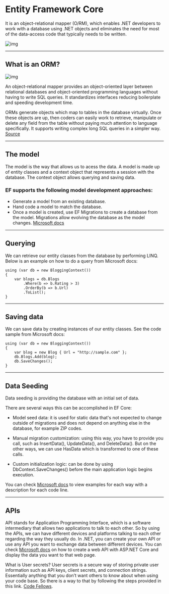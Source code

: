 # Entity Framework Core
It is an object-relational mapper (O/RM), which enables .NET developers to work with a database using .NET objects and eliminates the need for most of the data-access code that typically needs to be written.  

![img](https://www.entityframeworktutorial.net/Images/efcore/ef-core-dev-approaces.png)

---
## What is an ORM?

![img](https://cdn.educba.com/academy/wp-content/uploads/2020/01/what-is-orm.jpg.webp)

An object-relational mapper provides an object-oriented layer between relational databases and object-oriented programming languages without having to write SQL queries. It standardizes interfaces reducing boilerplate and speeding development time.

ORMs generate objects which map to tables in the database virtually. Once these objects are up, then coders can easily work to retrieve, manipulate or delete any field from the table without paying much attention to language specifically. It supports writing complex long SQL queries in a simpler way.
[Source](https://www.educba.com/what-is-orm/)

---
## The model 
The model is the way that allows us to acess the data. A model is made up of entity classes and a context object that represents a session with the database. The context object allows querying and saving data.

### EF supports the following model development approaches:

+ Generate a model from an existing database.
+ Hand code a model to match the database.
+ Once a model is created, use EF Migrations to create a database from the model. Migrations allow evolving the database as the model changes. [Microsoft docs](https://docs.microsoft.com/en-us/)
---

## Querying 
We can retrieve our entity classes from the database by performing LINQ. Below is an example on how to do a query from Microsoft docs:
```
using (var db = new BloggingContext())
{
    var blogs = db.Blogs
        .Where(b => b.Rating > 3)
        .OrderBy(b => b.Url)
        .ToList();
}
```
---

## Saving data 
We can save data by creating instances of our entity classes. See the code sample from Microsoft docs:
```
using (var db = new BloggingContext())
{
    var blog = new Blog { Url = "http://sample.com" };
    db.Blogs.Add(blog);
    db.SaveChanges();
}
```
---

## Data Seeding 
Data seeding is providing the database with an initial set of data. 

There are several ways this can be accomplished in EF Core:

+ Model seed data: it is used for static data that's not expected to change outside of migrations and does not depend on anything else in the database, for example ZIP codes.

+ Manual migration customization: using this way, you have to provide you call, such as InsertData(), UpdateData(), and DeleteData(). But on the other ways, we can use HasData which is transformed to one of these calls.

+ Custom initialization logic: can be done by using DbContext.SaveChanges() before the main application logic begins execution.

You can check [Microsoft docs](https://docs.microsoft.com/en-us/ef/core/modeling/data-seeding) to view examples for each way with a description for each code line.

---
## APIs

API stands for Application Programming Interface, which is a software intermediary that allows two applications to talk to each other. So by using the APIs, we can have different devices and platforms talking to each other regarding the way they usually do. In .NET, you can create your own API or use any API you want to exchange data between different devices. You can check [Microsoft docs](https://docs.microsoft.com/en-us/aspnet/core/tutorials/first-web-api?view=aspnetcore-6.0&tabs=visual-studio) on how to create a web API with ASP.NET Core and display the data you want to that web page.


What is User secrets? User secrets is a secure way of storing private user information such as API keys, client secrets, and connection strings. Essentially anything that you don’t want others to know about when using your code base. So there is a way to that by following the steps provided in this link.
[Code Fellows](https://codefellows.github.io/code-401-dotnet-guide/resources/user-secrets.html).

